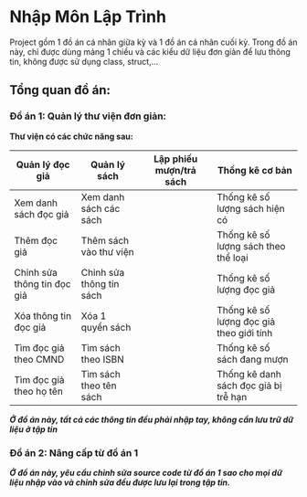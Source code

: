 # Nhập Môn Lập Trình
Project gồm 1 đồ án cá nhân giữa kỳ và 1 đồ án cá nhân cuối kỳ. Trong đồ án này, chỉ được dùng mảng 1 chiều và các kiểu dữ liệu đơn giản để lưu thông tin, không được sử dụng class, struct,...
## Tổng quan đồ án:
### Đồ án 1: Quản lý thư viện đơn giản:
  **Thư viện có các chức năng sau:**
 
| Quản lý đọc giả | Quản lý sách | Lập phiếu mượn/trả sách | Thống kê cơ bản |
|-----------------|--------------|-------------------------|-----------------|
|Xem danh sách đọc giả| Xem danh sách các sách | | Thống kê số lượng sách hiện có |
|Thêm đọc giả | Thêm sách vào thư viện |  | Thống kê số lượng sách theo thể loại |
|Chỉnh sửa thông tin đọc giả| Chỉnh sửa thông tin sách| | Thống kê số lượng đọc giả | 
|Xóa thông tin đọc giả| Xóa 1 quyển sách| | Thống kê số lượng đọc giả theo giới tính|
|Tìm đọc giả theo CMND|Tìm sách theo ISBN| | Thống kê số sách đang mượn|
|Tìm đọc giả theo họ tên|Tìm sách theo tên sách| |Thống kê danh sách đọc giả bị trễ hạn|

  ***Ở đồ án này, tất cả các thông tin đều phải nhập tay, không cần lưu trữ dữ liệu ở tập tin***
  
  ### Đồ án 2: Nâng cấp từ đồ án 1
   ***Ở đồ án này, yêu cầu chỉnh sửa source code từ đồ án 1 sao cho mọi dữ liệu nhập vào và chỉnh sửa đều được lưu lại trong tập tin.***
